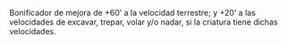Bonificador de mejora de +60’ a la velocidad terrestre; y +20’ a las velocidades de excavar, trepar, volar y/o nadar, si la criatura tiene dichas velocidades.
